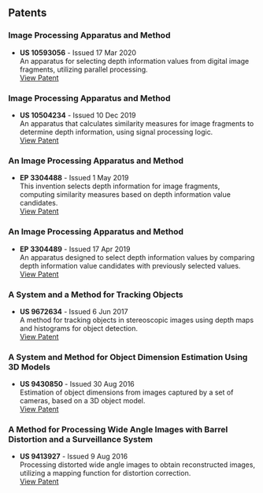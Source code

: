 ## Patents
 
### Image Processing Apparatus and Method
- **US 10593056** - Issued 17 Mar 2020  
  An apparatus for selecting depth information values from digital image fragments, utilizing parallel processing.  
  <i class="fa-solid fa-scroll custom-icon"></i>[View Patent](./publications/US-10593056.pdf)

### Image Processing Apparatus and Method
- **US 10504234** - Issued 10 Dec 2019  
  An apparatus that calculates similarity measures for image fragments to determine depth information, using signal processing logic.  
  <i class="fa-solid fa-scroll custom-icon"></i></i>[View Patent](./publications/US-10504234.pdf)

### An Image Processing Apparatus and Method
- **EP 3304488** - Issued 1 May 2019  
  This invention selects depth information for image fragments, computing similarity measures based on depth information value candidates.   
  <i class="fa-solid fa-scroll custom-icon"></i>[View Patent](./publications/EP-3304488B1.pdf)

### An Image Processing Apparatus and Method
- **EP 3304489** - Issued 17 Apr 2019  
  An apparatus designed to select depth information values by comparing depth information value candidates with previously selected values.  
  <i class="fa-solid fa-scroll custom-icon"></i>[View Patent](./publications/EP-3304489B1.pdf)

### A System and a Method for Tracking Objects
- **US 9672634** - Issued 6 Jun 2017  
  A method for tracking objects in stereoscopic images using depth maps and histograms for object detection.  
  <i class="fa-solid fa-scroll custom-icon"></i>[View Patent](./publications/US-9672634.pdf)

### A System and Method for Object Dimension Estimation Using 3D Models
- **US 9430850** - Issued 30 Aug 2016  
  Estimation of object dimensions from images captured by a set of cameras, based on a 3D object model.  
  <i class="fa-solid fa-scroll custom-icon"></i>[View Patent](./publications/US-9430850.pdf)

### A Method for Processing Wide Angle Images with Barrel Distortion and a Surveillance System
- **US 9413927** - Issued 9 Aug 2016  
  Processing distorted wide angle images to obtain reconstructed images, utilizing a mapping function for distortion correction.  
  <i class="fa-solid fa-scroll custom-icon"></i>[View Patent](./publications/US-9413927.pdf)

